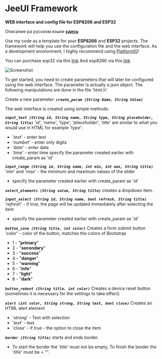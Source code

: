 # JeeUI Framework
**WEB interface and config file for ESP8266 and ESP32**

Описание ра русском языке [**сдесь**](http://jeegit.ru/2019/02/11/jeeuiframework)

Use my code as a template for your **ESP8266** and **ESP32** projects.
The framework will help you use the configuration file and the web interface.
As a development environment, I highly recommend using [PlatformIO](https://platformio.org)!

You can purchase esp32 via this [link](http://ali.pub/3447ws)
And esp8266 via this [link](http://ali.pub/34481n)

![Screenshot](http://jeegit.ru/wp-content/uploads/2019/02/0001.jpg)

To get started, you need to create parameters that will later be configured using the web interface. The parameter is actually a json object. The following manipulations are done in the file 'html.h'

Create a new parameter:
***`create_param (String Name, String Value)`***

The web interface is created using simple methods:

***`input_text (String id, String name, String type, String placeholder, String title)`***
'*id*', '*name*', '*type*', '*placeholder*', '*title*' are similar to what you would use in HTML
for example '*type*':
 - '*text*' - enter text
 - '*numbet*' - enter only digits
 - '*date*' - enter date
 - '*time*' - enter time
specify the parameter created earlier with create_param as '*id*'

***`input_range (String id, String name, int min, int max, String title)`***
'*min*' and '*max*' - the minimum and maximum values ​​of the slider
 - specify the parameter created earlier with create_param as '*id*'

***`select_elements (String value, String title)`***
creates a dropdown item.

***`input_select (String id, String name, bool refresh, String title)`***
'*refresh*' - if true, the page will be updated immediately after selecting the item
 - specify the parameter created earlier with create_param as '*id*'

***`button_save (String title, int color)`***
Creates a form submit button
'*color*' - color of the button, matches the colors of Bootstrap
 - 1 - "**primary**"
 - 2 - "**secondary**"
 - 3 - "**success**"
 - 4 - "**danger**"
 - 5 - "**warning**"
 - 6 - "**info**"
 - 7 - "**light**"
 - 8 - "**dark**"

***`button_reboot (String title, int color)`***
Creates a device reset button (sometimes it is necessary for the settings to take effect)

***`alert (int color, String strong, String text, bool close)`***
Creates an HTML alert element
 - '*strong*' - Text with selection
- '*text*' - text
- '*close*' - if true - the option to close the item

***`border (String title)`***
starts and ends border.
- To start the border the '*title*' must not be empty,
To finish the border the '*title*' must be = "".
